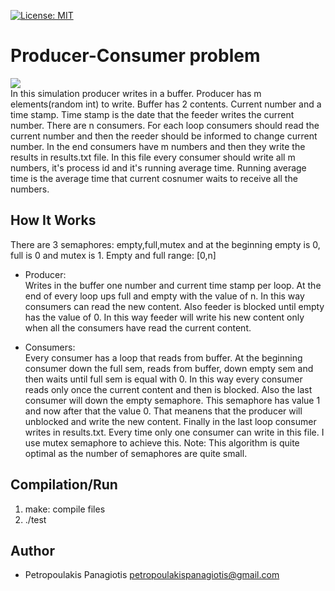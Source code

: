 [![License: MIT](https://img.shields.io/badge/License-MIT-yellow.svg)](https://opensource.org/licenses/MIT)
# Producer-Consumer problem
<img src="https://cdn-images-1.medium.com/max/800/1*38NMAj0WTa_LD3ojoWsytQ.png"> <br /> 
In this simulation producer writes in a buffer. Producer has m elements(random int) to write. Buffer has 2 contents. Current number and a time stamp.
Time stamp is the date that the feeder writes the current number. There are n consumers. For each loop consumers should read the current number 
and then the reeder should be informed to change current number. In the end consumers have m numbers and then they write the results in results.txt file.
In this file every consumer should write all m numbers, it's process id and it's running average time. Running average time is the average time that current cosnumer waits to receive all the numbers.

## How It Works
There are 3 semaphores: empty,full,mutex and at the beginning empty is 0, full is 0 and mutex is 1.
Empty and full range: [0,n]
* Producer: <br />
 Writes in the buffer one number and current time stamp per loop. At the end of every loop ups full and empty with the value of n.
In this way consumers can read the new content. Also feeder is blocked until empty has the value of 0. In this way feeder will write his new
content only when all the consumers have read the current content.

* Consumers: <br />
Every consumer has a loop that reads from buffer. At the beginning consumer down the full sem, reads from buffer, down empty sem and then waits until full sem is equal with 0. In this way every consumer reads only once the current content and then is blocked. Also the last consumer will down the empty semaphore. This
semaphore has value 1 and now after that the value 0. That meanens that the producer will unblocked and write the new content. Finally in the last loop consumer writes in 
results.txt. Every time only one consumer can write in this file. I use mutex semaphore to achieve this. 
Note: This algorithm is quite optimal as the number of semaphores are quite small.

## Compilation/Run
1. make: compile files
2. ./test

## Author
* Petropoulakis Panagiotis petropoulakispanagiotis@gmail.com
